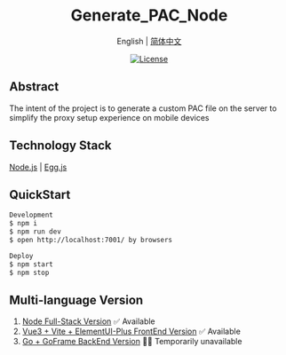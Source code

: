 

<h1 align="center">Generate_PAC_Node</h1>

<div align="center">



English | [简体中文](./README-zh_CN.md) 

 [![License][License-image]][License-url]
 
</div>

## Abstract
The intent of the project is to generate a custom PAC file on the server to simplify the proxy setup experience on mobile devices

## Technology Stack
[Node.js] | [Egg.js]

## QuickStart



```bash
Development
$ npm i
$ npm run dev
$ open http://localhost:7001/ by browsers

Deploy
$ npm start
$ npm stop
```


## Multi-language Version
1. [Node Full-Stack Version] ✅ Available
2. [Vue3 + Vite + ElementUI-Plus FrontEnd Version] ✅ Available
3. [Go + GoFrame BackEnd Version] 🤷‍♂️ Temporarily unavailable


[Node.js]: https://nodejs.org/
[Egg.js]: https://www.eggjs.org/
[Node Full-Stack Version]: https://github.com/rabbit2002/Node_Generate_PAC_Demo
[Vue3 + Vite + ElementUI-Plus FrontEnd Version]: https://github.com/dengjiayang/Generate_PAC_Vue
[Go + GoFrame BackEnd Version]: https://github.com/rabbit2002/Node_Generate_PAC_Demo


[fossa-image]: https://app.fossa.io/api/projects/git%2Bgithub.com%2Fant-design%2Fant-design.svg?type=shield
[fossa-url]: https://app.fossa.io/projects/git%2Bgithub.com%2Fant-design%2Fant-design?ref=badge_shield
[License-image]: https://img.shields.io/badge/license-GPL-blue
[License-url]: https://img.shields.io/badge/license-GPL-blue
